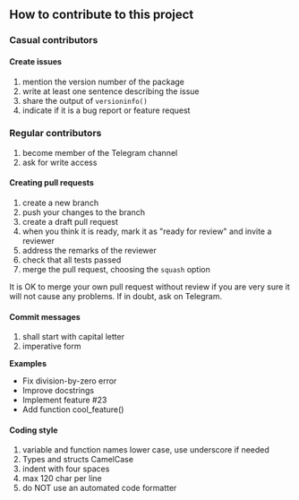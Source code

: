 ## How to contribute to this project

### Casual contributors

#### Create issues
1. mention the version number of the package
1. write at least one sentence describing the issue
1. share the output of `versioninfo()`
1. indicate if it is a bug report or feature request

### Regular contributors
1. become member of the Telegram channel
1. ask for write access

#### Creating pull requests
1. create a new branch
1. push your changes to the branch
1. create a draft pull request
1. when you think it is ready, mark it as "ready for review" and invite a reviewer
1. address the remarks of the reviewer
1. check that all tests passed
1. merge the pull request, choosing the `squash` option

It is OK to merge your own pull request without review if you are very sure it will not cause any problems. If in doubt, ask on Telegram.

#### Commit messages
1. shall start with capital letter
1. imperative form

**Examples**
- Fix division-by-zero error
- Improve docstrings
- Implement feature #23
- Add function cool_feature()

#### Coding style
1. variable and function names lower case, use underscore if needed
1. Types and structs CamelCase
1. indent with four spaces
1. max 120 char per line
1. do NOT use an automated code formatter 